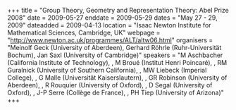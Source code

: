 +++
title = "Group Theory, Geometry and Representation Theory: Abel Prize 2008"
date = 2009-05-27
enddate = 2009-05-29
dates = "May 27 - 29, 2009"
dateadded = 2009-04-13
location = "Isaac Newton Institute for Mathematical Sciences, Cambridge, UK"
webpage = "http://www.newton.ac.uk/programmes/ALT/altw06.html"
organisers = "Meinolf Geck (University of Aberdeen), Gerhard Röhrle (Ruhr-Universität Bochum), Jan Saxl (University of Cambridge)"
speakers = "M Aschbacher (California Institute of Technology), , M Broué (Institut Henri Poincaré), , RM Guralnick (University of Southern California), , MW Liebeck (Imperial College), , G Malle (Universität Kaiserslautern), , GR Robinson (University of Aberdeen), , R Rouquier (University of Oxford), , D Segal (University of Oxford), , J-P Serre (Collège de France), , PH Tiep (University of Arizona)"
+++
